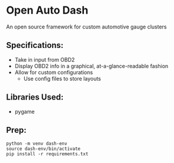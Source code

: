 # Open Auto Dash
An open source framework for custom automotive gauge clusters
## Specifications:
- Take in input from OBD2
- Display OBD2 info in a graphical, at-a-glance-readable fashion
- Allow for custom configurations
    - Use config files to store layouts

## Libraries Used:
- pygame

## Prep:
```
python -m venv dash-env
source dash-env/bin/activate
pip install -r requirements.txt
```